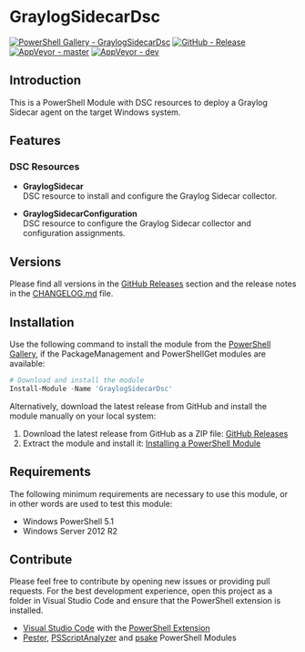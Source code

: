 # GraylogSidecarDsc

[![PowerShell Gallery - GraylogSidecarDsc](https://img.shields.io/badge/PowerShell_Gallery-GraylogSidecarDsc-0072C6.svg)](https://www.powershellgallery.com/packages/GraylogSidecarDsc)
[![GitHub - Release](https://img.shields.io/github/release/arcadesolutionsag/GraylogSidecarDsc.svg)](https://github.com/arcadesolutionsag/GraylogSidecarDsc/releases)
[![AppVeyor - master](https://img.shields.io/appveyor/ci/claudiospizzi/GraylogSidecarDsc/master.svg)](https://ci.appveyor.com/project/claudiospizzi/GraylogSidecarDsc/branch/master)
[![AppVeyor - dev](https://img.shields.io/appveyor/ci/claudiospizzi/GraylogSidecarDsc/dev.svg)](https://ci.appveyor.com/project/arcadesolutionsag/GraylogSidecarDsc/branch/dev)

## Introduction

This is a PowerShell Module with DSC resources to deploy a Graylog Sidecar agent
on the target Windows system.

## Features

### DSC Resources

* **GraylogSidecar**  
  DSC resource to install and configure the Graylog Sidecar collector.

* **GraylogSidecarConfiguration**  
  DSC resource to configure the Graylog Sidecar collector and configuration
  assignments.

## Versions

Please find all versions in the [GitHub Releases] section and the release notes
in the [CHANGELOG.md] file.

## Installation

Use the following command to install the module from the [PowerShell Gallery],
if the PackageManagement and PowerShellGet modules are available:

```powershell
# Download and install the module
Install-Module -Name 'GraylogSidecarDsc'
```

Alternatively, download the latest release from GitHub and install the module
manually on your local system:

1. Download the latest release from GitHub as a ZIP file: [GitHub Releases]
2. Extract the module and install it: [Installing a PowerShell Module]

## Requirements

The following minimum requirements are necessary to use this module, or in other
words are used to test this module:

* Windows PowerShell 5.1
* Windows Server 2012 R2

## Contribute

Please feel free to contribute by opening new issues or providing pull requests.
For the best development experience, open this project as a folder in Visual
Studio Code and ensure that the PowerShell extension is installed.

* [Visual Studio Code] with the [PowerShell Extension]
* [Pester], [PSScriptAnalyzer] and [psake] PowerShell Modules

[PowerShell Gallery]: https://www.powershellgallery.com/packages/SecurityFever
[GitHub Releases]: https://github.com/claudiospizzi/SecurityFever/releases
[Installing a PowerShell Module]: https://msdn.microsoft.com/en-us/library/dd878350

[CHANGELOG.md]: CHANGELOG.md

[Visual Studio Code]: https://code.visualstudio.com/
[PowerShell Extension]: https://marketplace.visualstudio.com/items?itemName=ms-vscode.PowerShell
[Pester]: https://www.powershellgallery.com/packages/Pester
[PSScriptAnalyzer]: https://www.powershellgallery.com/packages/PSScriptAnalyzer
[psake]: https://www.powershellgallery.com/packages/psake
